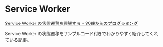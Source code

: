 # Service Worker

[Service Worker の状態遷移を理解する - 30歳からのプログラミング](https://numb86-tech.hatenablog.com/entry/2021/05/18/214946)

Service Worker の状態遷移をサンプルコード付きでわかりやすく紹介してくれている記事。